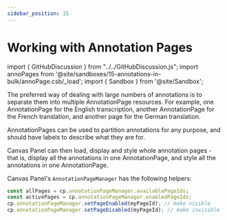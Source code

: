 ```yaml
---
sidebar_position: 15
---
```


# Working with Annotation Pages

import { GitHubDiscussion } from "../../GitHubDiscussion.js";
import annoPages from '@site/sandboxes/15-annotations-in-bulk/annoPage.csb/_load';
import { Sandbox } from '@site/Sandbox';

<!-- Stephen: anno page styling not working! -->

The preferred way of dealing with large numbers of annotations is to separate them into multiple AnnotationPage resources. For example, one AnnotationPage for the English transcription, another AnnotationPage for the French translation, and another page for the German translation.

AnnotationPages can be used to partition annotations for any purpose, and should have labels to describe what they are for.

Canvas Panel can then load, display and style whole annotation pages - that is, display all the annotations in one AnnotationPage, and style all the annotations in one AnnotationPage.


<Sandbox label="Loading and styling Annotation pages" stacked project={annoPages} />


Canvas Panel's `AnnotationPageManager` has the following helpers:

```js
const allPages = cp.annotationPageManager.availablePageIds; 
const activePages = cp.annotationPageManager.enabledPageIds;
cp.annotationPageManager.setPageEnabled(myPageId); // make visible
cp.annotationPageManager.setPageDisabled(myPageId); // make invisible
```

<!-- Stephen or Tom: a demo with two anno pages -->

<GitHubDiscussion ghid="99" />
